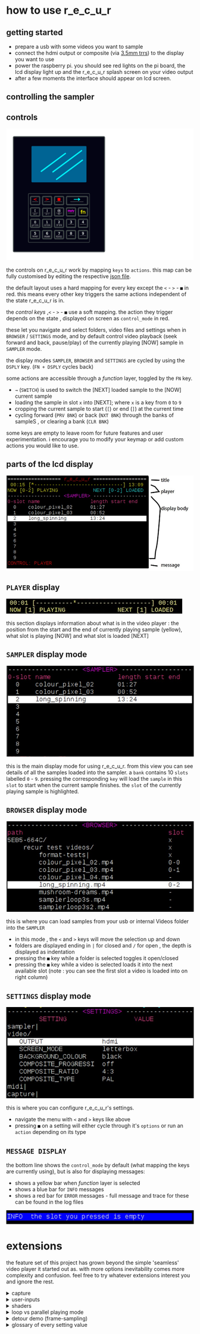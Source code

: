 # how to use r_e_c_u_r

## getting started

- prepare a usb with some videos you want to sample
- connect the hdmi output or composite (via [3.5mm trrs]) to the display you want to use
- power the raspberry pi. you should see red lights on the pi board, the lcd display light up and the r_e_c_u_r splash screen on your video output
- after a few moments the interface should appear on lcd screen.


## controlling the sampler

## controls

![keys][keys]

the controls on r_e_c_u_r work by mapping `keys` to `actions`. this map can be fully customised by editing the respective [json file].

the default layout uses a hard mapping for every key except the `<` - `>` - `■` in red. this means every other key triggers the same actions independent of the state r_e_c_u_r is in.

the _control keys_ ,`<` - `>` - `■` use a soft mapping. the action they trigger depends on the state , displayed on screen as `control_mode` in red.

these let you navigate and select folders, video files and settings when in `BROWSER` / `SETTINGS` mode, and by default control video playback (seek forward and back, pause/play) of the currently playing [NOW] sample in `SAMPLER` mode.

the display modes `SAMPLER`, `BROWSER` and `SETTINGS` are cycled by using the `DSPLY` key. (`FN + DSPLY` cycles back)

some actions are accessible through a _function_ layer, toggled by the `FN` key.

- `→` (`SWITCH`) is used to switch the [NEXT] loaded sample to the [NOW] current sample
- loading the sample in slot `x` into [NEXT]; where `x` is a key from `0` to `9`
- cropping the current sample to start  (`[`) or end (`]`) at the current time
- cycling forward (`PRV BNK`) or back (`NXT BNK`) through the banks of sampleS , or clearing a bank (`CLR BNK`)

some keys are empty to leave room for future features and user experimentation. i encourage you to modify your keymap or add custom actions you would like to use.

## parts of the lcd display

![display_image][display_image]

## `PLAYER` display

![player_example][player_example]

this section displays information about what is in the video player : the position from the start and the end of currently playing sample (yellow), what slot is playing [NOW] and what slot is loaded [NEXT] 

## `SAMPLER` display mode

![sampler_example][sampler_example]

this is the main display mode for using r_e_c_u_r. from this view you can see details of all the samples loaded into the sampler. a `bank` contains 10 `slots` labelled `0` - `9`. pressing the corresponding `key` will load the `sample` in this `slot` to start when the current sample finishes. the `slot` of the currently playing sample is highlighted.

## `BROWSER` display mode

![browser_example][browser_example]

this is where you can load samples from your usb or internal Videos folder into the `SAMPLER`

- in this mode ,  the `<` and `>` keys will move the selection up and down
- folders are displayed ending in `|` for closed and `/` for open , the depth is displayed as indentation
- pressing the `■` key while a folder is selected toggles it open/closed
- pressing the `■` key while a video is selected loads it into the next available slot (note : you can see the first slot a video is loaded into on right column)

## `SETTINGS` display mode

![settings_example][settings_example]

this is where you can configure r_e_c_u_r's settings.

- navigate the menu with `<` and `>` keys like above
- pressing `■` on a setting will either cycle through it's `options` or run an `action` depending on its type

## `MESSAGE DISPLAY`

the bottom line shows the `control_mode` by default (what mapping the keys are currently using), but is also for displaying messages:

- shows a yellow bar when _function_ layer is selected
- shows a blue bar for `INFO` messages
- shows a red bar for `ERROR` messages - full message and trace for these can be found in the log files

![message_example][message_example]

# extensions

the feature set of this project has grown beyond the simple 'seamless' video player it started out as. with more options inevitability comes more complexity and confusion. feel free to try whatever extensions interest you and ignore the rest.

<details>
<summary> capture </summary>  

## capture

live video-input is possible for _previewing_ and _recording_. this can be enabled in the `SETTINGS` display mode. you need to ensure the capture type is set correctly : choose from `piCamera`, `piCaptureSd1` or `usb`. 

- `piCamera` reads from raspberry pi's CSI input. it is a performant, reliable and cheap (see build docs) way to get video input into recur - note: limited to camera / rescanning
- `piCaptureSd1` is currently the best solution for a general composite-video input to raspi. it is low latency with reasonable quality, and also handles s-video / component inputs (watch this space for possible other options to be supported)
- `usb` ; with this setting the recur attempts to read video from an attached usb source. integration, quality and performance is less predictable but i have tried it using these [cheap ezycap] dongles with some (lofi) success.


<img src="operating_examples/capture_example.jpg" width="700">

with `capture` enabled in the settings you can toggle _preview_ by pressing the `⦿` key. the capture input will take priority over any video-samples playing.
pressing `FN + ⦿` will toggle sample recording. this can be enabled with or without `preview` on. the state of capture is displayed on the `PLAYER` display between the NOW and NEXT.
after a `recording` is stopped the displayed state will be `saving..` while the raw video-footage is converted. after this the sample can be loaded from `video/internal_recordings/<date>-<count>.mp4` in _browser_. recur will automatically map new recordings to your current bank if there is space

NOTE: for users of _piCaptureSd1_: please ensure you have the composite video source active and plugged in to the HAT __before__ powering on recur. there seems to occasionally be issues with recognizing the hardware otherwise and a reboot is required.
</details>

<details>
<summary>user-inputs</summary>
  
## user-inputs

the _usb-numpad_ is a convenient way to manually trigger __discrete actions__ within recur (any usb-keyboards can also be used). this is fine for basic sample loading and switching however more advance features benefit from __continuous control__ of parameters.
this is where alternative user-input options are useful.
(another use is to sequence recur using external gear)

<img src="operating_examples/midi_example.jpg" width="700">

### usb-midi

this is by far the easiest way to control recur externally / with continuous control. plug a controller into one of recurs existing usb-sockets and set _midi_ to __usb__ in the `SETTINGS` display mode. you should see a message with the name of your device pop up. the [midi-map] can be configured in the same way as key-mappings.

### i_n_c_u_r pcb

for anyone interested in a diy 'standalone' solution i designed a pcb that allows continuous control via `analog input` (four knobs and four 0-5v cv inputs) + `serial-midi`. see the [build guide] for more info. they can also be enabled in the `SETTINGS` 
</details>

<details>
<summary>shaders</summary>
  
## shaders

fragment shaders are small text-files of glsl-code that can tell your graphics card what to show. these can be used to create your own colours, shapes and patterns on the screen. for an introduction to writing shaders i recommend Patricio Gonzalez Vivo's [The Book of Shaders].

 recur can `load` a shader in a similar way to loading a sample, allowing you to trigger them and update their `parameters` in real time.

<img src="operating_examples/shader_example.jpg" width="700">

ensure that `shaders` is enabled in the settings and then use `DSPLY` to cycle to the `SHADER` display mode.
here you can navigate folders and files using `<` `>` and `■` same as `BROWSER/SETTINGS`. selecting a shader (`■`) will `load` it, and pressing `FN + 6` will toggle it on and off.

the top line of SHADER_DISPLAY shows you the state (`stopped` and `running`), name and parameters (x_0, x_1 etc) of the current shader. beneath this is the file-menu you can use to select this current shader.

- `0-input`: these shaders use no input, everything you see is _generated_ by the code and graphics card
- `1-input`: shaders can also _process_ video. when active your current output will be passed through this shader (either from a `video sample` or `capture preview`) this is similar to the _effects_ section on a v4 mixer except now you can create, customize and share them too !
- `2-input`: allows you to perform fades, wipes and keys between two video-input sources - eg between `capture preview` and a `video sample` or even two `video samples` (see notes below on how to set this up)

the shader `parameters` are best controlled by _continuous inputs_ ( see user-inputs above) however can also be set by the numpad (somewhat clumsily):
- pressing `■` on a shader will `load` it; pressing `■` on the _loaded_ shader enters `SHADER_PARAM` control mode (written in red at bottom)
- from here you can cycle through the params with `[` and `]`
- `<` and `>` will change the amount of the currnet param. (`FN + <` and `FN + >` will change the delta)
- pressing `■` will exit `SHADER_PARAM` control mode back to `NAV_SHADER`
</details>

<details>
<summary>loop vs parallel playing mode</summary>
  
## loop vs parallel playing mode

recur was created to try loop videos seamlessly. it does this by using two video-players and preloading the `NEXT` player while the `NOW` is playing. this is most useful for short samples where a few frames every loop is very noticeable. however there are some situations where this is not so important: for example when working with long samples, or when a 1080p video loaded twice maxes out the pi's memory. if you do not require the seamless _switch_ there is now a new option `LOOP_TYPE` to choose between; _seamless_  and _parallel_ .

- `seamless` is the default behavior described above
- `parallel` : in this mode when the current player finishes it takes a moment to load the next sample itself. there is no `SWITCH` action and pressing a `SLOT` key will start loading the corresponding sample into this player immediately.

<img src="operating_examples/parallel_example.jpg" width="700">

introducing __parallel__ mode also allows the possibility of having two different samples playing at the same time (using roughly the same amount of memory as one in _loop_ mode). to access the second (`NEXT`) player press `FN + ->` (player switch). you can tell which player is selected by the colour of the player bar - yellow for now, cyan for next. with _next_ player selected you can load, seek, toggle_pause the same as normal. pressing the `->` key now will 'switch' which player is displaying. (`FN + ■` can manually toggle_show for the current player)

other forms of _mixing_ between the two players can be done using the `2-input` shaders mentioned above.
</details>

<details>
<summary>detour demo (frame-sampling) </summary>
  
## detour demo

d_e_t_o_u_r is a frame-sampler created to address some limitations of sampling with video-files (eg very short loops, instant switching, varying speed and direction). although conceived as a standalone instrument i also wanted (brave) recur users to be able to test it. this is a rough integration with basic (and confusing) ui and some crashes (a `RESET_OPENFRAMEWORKS` should recover these) use at your own risk !

to use detour_demo you must have continuous controls (either midi or i_n_c_u_r pcb). after enabling it in the settings you can cycle to __FRAME_SAMPLER__ with `DSPLY` key. information about the state of the program is displayed here.

a __detour__ is an array of frames which, when played back together, simulates video (imagine pictures in a flip-book). 
the __mix-shader__ combines _sampler-input_ (output from recur : can be a video sample playing or capture preview) with the _current frame_ from __detour__.

![detour_block][detour_block]

from the __FRAME_SAMPLER__ display:
- pressing `FN + 7` will toggle __FRAME_SAMPLER__ mode on and off
- pressing `■` will _toggle_play_ on the current_detour
- pressing `->` will _toggle_record_ ; this adds the output of _mix-shader_ into the current_detour
- pressing `FN + ->` will _toggle_record_loop_ ; this switches record between increasing the size of current_detour _or_ overwriting an existing frame in it
- pressing `0, 1, 2, 3` will switch between different detours. for this demo the total number of frames can not exceed 500
- you can select the _mix-shader_ type with `[` and `]` (it reads from recurs `2-input` folder)
- `a1` (analog input 1) will mix between the _sampler-input_ and the _current_detour_ (`FN + [` and `FN + ]` are shortcuts for mix=0 and mix=1)
- `a2` will set the _velocity_ of the detour if playing or _position_ if paused
- `a3` will set the _start_ frame of current detour
- `a4` will set the _end_ frame of current detour

<img src="operating_examples/detour_example.jpg" width="700">

this program uses the _mix_shader_ to select the input. there is also the option to use a `1-input` shader in this chain  - either `before` the mix (only on _sampler-input_) or `after` (nice for feedbacky effects). this shader can be selected and toggled in the usual `SHADER` display.
</details>

<details>
<summary>glossary of every setting value </summary>

## video

 - __OUTPUT__ : sets the video output between `hdmi` and `composite` - it is best to siginal hdmi by booting with it plugged in, or composite with it not. this may be removed in future as it seems to cause crashes/ corruption somehow
 - __SCREEN_MODE__ : __only works for VIDEOPLAYER_BACKEND=omxplayer__ : changes how the player fits video to screen - see omxplayer docs
- __BACKGROUND_COLOUR__ : __only works for VIDEOPLAYER_BACKEND=omxplayer__ : the colour around a video in SCREEN_MODE=letterboxd for example
- __VIDEOPLAYER_BACKEND__ : sets _how_ recur decides to play video files. v1 only used `omxplayer` and some settings only work in this mode. v2 uses openframeworks. `ofxomxplayer` is recommended over `ofvideoplayer`
- __HDMI_MODE__ : this sets the raspberry pi hdmi out - see tvservice - on some 1080 hdmi displays the pi dropped out and setting down the resolution `CEA 4 HDMI` was a fix, but this may be removed in future as it seems to cause crashes/ corruption somehow
- __COMPOSITE_PROGRESSIVE__ : sets progressive flag to tvservice / config.txt. this may be removed in future as it seems to cause crashes/ corruption somehow
- __COMPOSITE_RATIO__ : sets composite ratio to tvservice / config.txt. this may be removed in future as it seems to cause crashes/ corruption somehow.
- __COMPOSITE_TYPE__ : sets composite type `PAL` or `NTSC` to tvservice / config.txt. this may be removed in future as it seems to cause crashes/ corruption somehow. if you find it doesnt work try setting the config.txt yourself.

## sampler

- __LOAD_NEXT__ : when in `seamless` playback mode this decides what slot is loaded into the `next` player
- __RAND_START_MODE__ : loads the player to a random starting point
- __FIXED_LENGTH_MODE__ : loads the player with a end point a fixed lenth from the start
- __ACTION_GATED__ : when on the `square` key will trigger on a _press_ and _release_ - use this to only play a video while holding down the key etc
- __RESET_PLAYERS__ : stops and unloadsboth video players. useful for running only one player in `parallel` playback mode, or if you want to free some memory shaders / some live camera work
- __LOOP_TYPE__ : see the entry in docs above - in short `seamless` will use two players to ensure there is no gap between samples. `parallel` has a small freeze at end of each sample but allows you to use both players in parallel
- __FIXED_LENGTH__ : sets the length the sample will play for in `FIXED_LENGTH_MODE` by tempo tapping - i never found this as usual as i imagined, maybe it needs some work...
- __FIXED_LENGTH_MULTIPLY__ : multiplies the __FIXED_LENGTH__ above by this value. i thought it would help sync video to music but i dunno now ...
- __FUNC_GATED__ : when on the `FN` key will trigger on a _press_ and _release_ - this is the default. switch off if you prefer to press to turn fn on and press again to turn off
- __ON_ACTION__ : what should happen when you press the `square` key ? default is play/pause, but maybe you would rather just show/hide the sample ? or both ?
- __ON_FINISH__ : what should happen when the current sample finishes ? default is to `SWITCH` to the next player but maybe you want 'one-shots' where the next sample needs to be triggered manually ? 
- __ON_LOAD__ : what should the opacity of a sample start as when loaded ? default is `shown` but maybe you want to trigger this manually ?
- __ON_START__ : how should a sample be set when it starts ? default is `playing` and `shown` but ... you get the idea!

## user_input

- __MIDI_INPUT__ : `serial` is for din-midi via the rpi serial gpio pin. `usb` is for midi over usb.
- __MIDI_STATUS__ : will give info on whether usb midi is connected. it will always be connected for serial as there is no way to tell here
- __CYCLE_MIDI_PORT__ : in the rare case where the usb-midi device creates multiple ports but only receiving data on one of them. if you are trying to use a usb-midi device that is connecting but not working it is worth trying CYCLE_MIDI_PORT a few times and see if that helps ..
    
## capture


- __DEVICE__ : enables capture and tries to connect with input
- __TYPE__ : `PiCamera` and `piCaptureSd1` both use the raspi csi port but need different settings to be displayed correctly. `usb` tries to read input from usb -  i guess it depends on the device and drivers etc - i will find more info about this in future
- __PICAPTURE_INPUT__ : if using `piCaptureSd1` you can switch between inputs in the software
- __FRAMERATE__ __only works for VIDEOPLAYER_BACKEND=omxplayer__ VIDEOPLAYER_BACKEND=omxplayer uses _piCamera_ whereas v2 uses openframeworks - i havent got ported all features onto of yet. i thought setting the framerate would help with rescanning crt displays. havnt really tried it yet...
- __IMAGE_EFFECT__ : __only works for VIDEOPLAYER_BACKEND=omxplayer__ - just some fun - i think it is possible to reimplement in openframeworks...
- __RESOLUTION__ : __only works for VIDEOPLAYER_BACKEND=omxplayer__ 
- __SHUTTER__ __only works for VIDEOPLAYER_BACKEND=omxplayer__  i thought setting the shutter would help with rescanning crt displays. havnt really tried it yet...

## shader

- __USE_SHADER__ : show SHADER tab display_mode. dunno why you might want t disable it ??
- __SHADER_PARAM__ : sets the delta when changing shader param with numpad - `FN + <` `FN + >` are shortcuts for also setting these
  
## detour

- __TRY_DEMO__ : shows the FRAMES tab in display_mode. if you are not using it you might want it off ?
- __SHADER_POSITION__ : this determines _how_ the __effect_shader__ you can choose in SHADER tab interacts with the _detour_ program - `input` is how you might expect - processing the source _before_ it is passed to input of detour. `output` instead processes the result of __mix_shader__ inside the detour loop - this can create some wild feedback effects - see detour block diagram above

## system

- __UPDATE_CODE__ : tries to do a `git pull` on all the repos involved - if c++ code changes it will try to compile it. this probably isnt working so well - it wont work if any files are changed - it is quite hard to test !
- __CLEAR_MESSAGE_BAR__ : sometimes messages get stuck - a bug i guess - this removes them
- __DEV_MODE_RESET__ : this resets the pi with the display and a video window on the main hdmi output. useful for developing since the lcd is too small. also if you want to use the pi for other things ...
- __RESTART_PROGRAM__ : closes recur and opens it again. useful if something broke and fast to try before a full power reset
- __QUIT__ : stops the recur program and its dependencies
- __SHUTDOWN_PI__ : for peace of mind - saving you from yanking the power cable. `FN + 9` is shortcut - will ask to confirm shutdown
- __RESTART_OPENFRAMEWORKS__ : sometimes openframeworks just crashes - especially with detour - this will quickly start it again

</details>

[json file]: ../json_objects/keypad_action_mapping.json
[midi-map]: ../json_objects/midi_action_mapping.json
[build guide]: incur_circuit_docs.md
[3.5mm trrs]: https://www.adafruit.com/product/2881
[display_image]: operating_examples/display_parts.jpg
[player_example]: operating_examples/player_example.jpg
[browser_example]: operating_examples/browser_example.jpg
[sampler_example]: operating_examples/sampler_example.jpg
[settings_example]: operating_examples/settings_example.jpg
[keys]: ./vectorfront_keys.png
[message_example]: operating_examples/message_example.jpg
[capture_example]: operating_examples/capture_example.jpg
[midi_example]: operating_examples/midi_example.jpg
[parallel_example]: operating_examples/parallel_example.jpg
[detour_example]: operating_examples/detour_example.jpg
[cheap ezycap]: https://www.aliexpress.com/item/32885712014.html
[The Book of Shaders]: https://thebookofshaders.com/
[detour_block]: operating_examples/DETOUR-block.png
